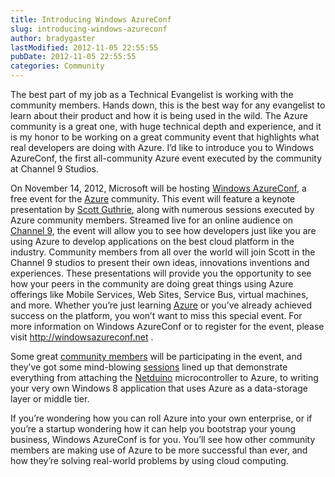 ```yaml
---
title: Introducing Windows AzureConf
slug: introducing-windows-azureconf
author: bradygaster
lastModified: 2012-11-05 22:55:55
pubDate: 2012-11-05 22:55:55
categories: Community
---
```


<p>The best part of my job as a Technical Evangelist is working with the community members. Hands down, this is the best way for any evangelist to learn about their product and how it is being used in the wild. The Azure community is a great one, with huge
  technical depth and experience, and it is my honor to be working on a great community event that highlights what real developers are doing with Azure. I&#x2019;d like to introduce you to Windows AzureConf, the first all-community Azure event executed by the
  community at Channel 9 Studios.</p>
<p>On November 14, 2012, Microsoft will be hosting
  <a href="http://windowsazureconf.net">Windows AzureConf</a>, a free event for the
  <a href="http://www.windowsazure.com/en-us/pricing/free-trial/?WT.mc_id=A8EF27E48">Azure</a>  community. This event will feature a keynote presentation by
  <a href="http://weblogs.asp.net/scottgu">Scott Guthrie</a>, along with numerous sessions executed by Azure community members. Streamed live for an online audience on
  <a href="http://channel9.msdn.com">Channel 9</a>, the event will allow you to see how developers just like you are using Azure to develop applications on the best cloud platform in the industry. Community members from all over the world will join Scott in the Channel 9 studios to present
  their own ideas, innovations inventions and experiences. These presentations will provide you the opportunity to see how your peers in the community are doing great things using Azure offerings like Mobile Services, Web Sites, Service Bus, virtual machines,
  and more. Whether you&#x2019;re just learning
  <a href="http://www.windowsazure.com/en-us/pricing/free-trial/?WT.mc_id=A8EF27E48">Azure</a>  or you&#x2019;ve already achieved success on the platform, you won&#x2019;t want to miss this special event. For more information on Windows AzureConf or to register for the event, please visit
  <a href="http://windowsazureconf.net">http://windowsazureconf.net</a> .</p>
<p>Some great
  <a href="http://windowsazureconf.net/speakers">community members</a>  will be participating in the event, and they&#x2019;ve got some mind-blowing
  <a href="http://windowsazureconf.net/sessions">sessions</a>  lined up that demonstrate everything from attaching the
  <a href="http://netduino.com">Netduino</a>  microcontroller to Azure, to writing your very own Windows 8 application that uses Azure as a data-storage layer or middle tier.</p>
<p>If you&#x2019;re wondering how you can roll Azure into your own enterprise, or if you&#x2019;re a startup wondering how it can help you bootstrap your young business, Windows AzureConf is for you. You&#x2019;ll see how other community members are making use of Azure to be
  more successful than ever, and how they&#x2019;re solving real-world problems by using cloud computing.</p>
